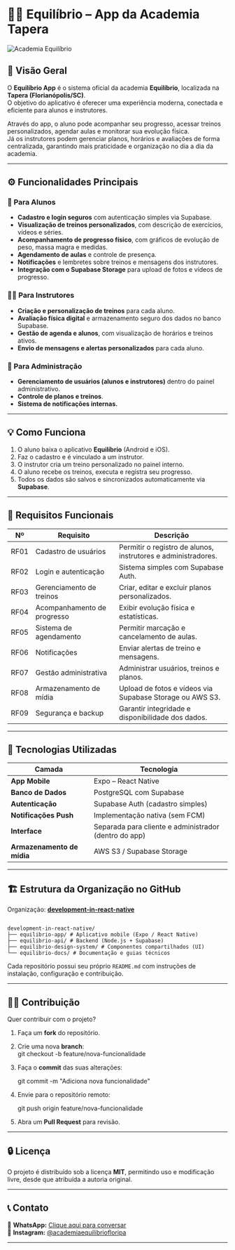 # 🏋️‍♂️ Equilíbrio – App da Academia Tapera

![Academia Equilíbrio](https://instagram.ffln13-1.fna.fbcdn.net/v/t51.2885-19/499477605_18350324614152802_6669493657866682127_n.jpg?efg=eyJ2ZW5jb2RlX3RhZyI6InByb2ZpbGVfcGljLmRqYW5nby44MjQuYzIifQ&_nc_ht=instagram.ffln13-1.fna.fbcdn.net&_nc_cat=110&_nc_oc=Q6cZ2QHFdefDlWNaZaLJf4Xqc_pD06bjueuMIZyXSvcBMCLHLaLEMIwz5JXv1i45eudncFc&_nc_ohc=zwfsHEw1sukQ7kNvwHvKrz7&_nc_gid=NGxfN67HtsGOiaCN2b7WyA&edm=APoiHPcBAAAA&ccb=7-5&oh=00_Afc9oGQ92TUUB1Fm4qcD0qNuKQXYr0Wh9KtPl8Sv-shXqg&oe=68F5839E&_nc_sid=22de04)

## 🧭 Visão Geral

O **Equilíbrio App** é o sistema oficial da academia **Equilíbrio**, localizada na **Tapera (Florianópolis/SC)**.  
O objetivo do aplicativo é oferecer uma experiência moderna, conectada e eficiente para alunos e instrutores.

Através do app, o aluno pode acompanhar seu progresso, acessar treinos personalizados, agendar aulas e monitorar sua evolução física.  
Já os instrutores podem gerenciar planos, horários e avaliações de forma centralizada, garantindo mais praticidade e organização no dia a dia da academia.

---

## ⚙️ Funcionalidades Principais

### 👤 Para Alunos
- **Cadastro e login seguros** com autenticação simples via Supabase.  
- **Visualização de treinos personalizados**, com descrição de exercícios, vídeos e séries.  
- **Acompanhamento de progresso físico**, com gráficos de evolução de peso, massa magra e medidas.  
- **Agendamento de aulas** e controle de presença.  
- **Notificações** e lembretes sobre treinos e mensagens dos instrutores.  
- **Integração com o Supabase Storage** para upload de fotos e vídeos de progresso.

### 🏋️‍♂️ Para Instrutores
- **Criação e personalização de treinos** para cada aluno.  
- **Avaliação física digital** e armazenamento seguro dos dados no banco Supabase.  
- **Gestão de agenda e alunos**, com visualização de horários e treinos ativos.  
- **Envio de mensagens e alertas personalizados** para cada aluno.

### 💼 Para Administração
- **Gerenciamento de usuários (alunos e instrutores)** dentro do painel administrativo.  
- **Controle de planos e treinos**.  
- **Sistema de notificações internas.**

---

## 💡 Como Funciona

1. O aluno baixa o aplicativo **Equilíbrio** (Android e iOS).  
2. Faz o cadastro e é vinculado a um instrutor.  
3. O instrutor cria um treino personalizado no painel interno.  
4. O aluno recebe os treinos, executa e registra seu progresso.  
5. Todos os dados são salvos e sincronizados automaticamente via **Supabase**.  

---

## 🧱 Requisitos Funcionais

| Nº | Requisito | Descrição |
|----|------------|-----------|
| RF01 | Cadastro de usuários | Permitir o registro de alunos, instrutores e administradores. |
| RF02 | Login e autenticação | Sistema simples com Supabase Auth. |
| RF03 | Gerenciamento de treinos | Criar, editar e excluir planos personalizados. |
| RF04 | Acompanhamento de progresso | Exibir evolução física e estatísticas. |
| RF05 | Sistema de agendamento | Permitir marcação e cancelamento de aulas. |
| RF06 | Notificações | Enviar alertas de treino e mensagens. |
| RF07 | Gestão administrativa | Administrar usuários, treinos e planos. |
| RF08 | Armazenamento de mídia | Upload de fotos e vídeos via Supabase Storage ou AWS S3. |
| RF09 | Segurança e backup | Garantir integridade e disponibilidade dos dados. |

---

## 🧰 Tecnologias Utilizadas

| Camada | Tecnologia |
|--------|-------------|
| **App Mobile** | Expo – React Native |
| **Banco de Dados** | PostgreSQL com Supabase |
| **Autenticação** | Supabase Auth (cadastro simples) |
| **Notificações Push** | Implementação nativa (sem FCM) |
| **Interface** | Separada para cliente e administrador (dentro do app) |
| **Armazenamento de mídia** | AWS S3 / Supabase Storage |

---

## 🏗️ Estrutura da Organização no GitHub

Organização: [**development-in-react-native**](https://github.com/development-in-react-native)

```

development-in-react-native/  
├── equilibrio-app/ # Aplicativo mobile (Expo / React Native)  
├── equilibrio-api/ # Backend (Node.js + Supabase)  
├── equilibrio-design-system/ # Componentes compartilhados (UI)  
└── equilibrio-docs/ # Documentação e guias técnicos

```

Cada repositório possui seu próprio `README.md` com instruções de instalação, configuração e contribuição.

---

## 🧑‍💻 Contribuição

Quer contribuir com o projeto?

1. Faça um **fork** do repositório.  
2. Crie uma nova **branch**:  
   git checkout -b feature/nova-funcionalidade

3. Faça o **commit** das suas alterações:
    
    git commit -m "Adiciona nova funcionalidade"
    
4. Envie para o repositório remoto:
    
    git push origin feature/nova-funcionalidade
    
5. Abra um **Pull Request** para revisão.
    

* * *

## 🔒 Licença

O projeto é distribuído sob a licença **MIT**, permitindo uso e modificação livre, desde que atribuída a autoria original.

* * *

## 📞 Contato

📱 **WhatsApp:** [Clique aqui para conversar](https://l.instagram.com/?u=https%3A%2F%2Fapi.whatsapp.com%2Fsend%3Fphone%3D48992191129%26fbclid%3DPAZXh0bgNhZW0CMTEAAaebgfVDfgT4TonVp9Nz7LjH8ijapEJa-N3Lf5YZXgIvsTAPCdU7yyzdVw-YrQ_aem_DHEiyglJ_8MkDyvOFePgUA&e=AT1aRrWP9jivlHb-iU9UVfCaySLmMfgpsAibFTAb-NaIucHOcep9eIfoGYHtJFSidCNODP5rDgC_Ak5CEnO8NayGIfaRJXlyNExXynx3lQ)  
📸 **Instagram:** [@academiaequilibriofloripa](https://www.instagram.com/academiaequilibriofloripa/?hl=en)

* * *
